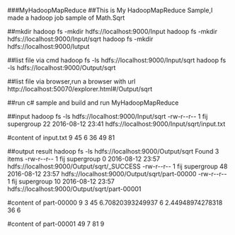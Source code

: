 ###MyHadoopMapReduce
##This is My HadoopMapReduce Sample,I made a hadoop job sample of Math.Sqrt

##mkdir
hadoop fs -mkdir hdfs://localhost:9000/Input
hadoop fs -mkdir hdfs://localhost:9000/Input/sqrt
hadoop fs -mkdir hdfs://localhost:9000/Iutput

##list file via cmd
hadoop fs -ls hdfs://localhost:9000/Input/sqrt
hadoop fs -ls hdfs://localhost:9000/Output/sqrt

##list file via browser,run a browser with url 
http://localhost:50070/explorer.html#/Output/sqrt

##run c# sample and build and run MyHadoopMapReduce


##input
hadoop fs -ls hdfs://localhost:9000/Input/sqrt
-rw-r--r--   1 fij supergroup         22 2016-08-12 23:41 hdfs://localhost:9000/Input/sqrt/input.txt

#content of input.txt
9
45
6
36
49
81

##output result
hadoop fs -ls hdfs://localhost:9000/Output/sqrt
Found 3 items
-rw-r--r--   1 fij supergroup          0 2016-08-12 23:57 hdfs://localhost:9000/Output/sqrt/_SUCCESS
-rw-r--r--   1 fij supergroup         48 2016-08-12 23:57 hdfs://localhost:9000/Output/sqrt/part-00000
-rw-r--r--   1 fij supergroup         10 2016-08-12 23:57 hdfs://localhost:9000/Output/sqrt/part-00001

#content of part-00000
9	3
45	6.70820393249937
6	2.44948974278318
36	6

#content of part-00001
49	7
81	9

